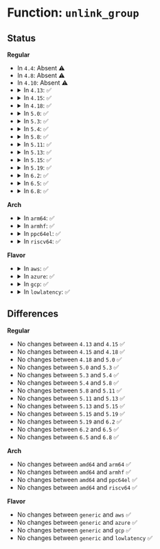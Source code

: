 # Function: <code>unlink_group</code>

## Status
<b>Regular</b>
<ul>
<li>
In <code>4.4</code>: Absent ⚠️
</li>
<li>
In <code>4.8</code>: Absent ⚠️
</li>
<li>
In <code>4.10</code>: Absent ⚠️
</li>
<li>
<details>
<summary>In <code>4.13</code>: ✅</summary>

```c
void unlink_group(struct config_group *group);
```

**Collision:** Unique Static

**Inline:** No

**Transformation:** False

**Instances:**

```
In fs/configfs/dir.c (ffffffff812deff0)
Location: fs/configfs/dir.c:768
Inline: False
Direct callers:
  - fs/configfs/dir.c:configfs_unregister_subsystem
  - fs/configfs/dir.c:configfs_register_subsystem
  - fs/configfs/dir.c:configfs_unregister_group
  - fs/configfs/dir.c:configfs_rmdir
  - fs/configfs/dir.c:configfs_mkdir
  - fs/configfs/dir.c:unlink_group
```
**Symbols:**

```
ffffffff812deff0-ffffffff812df03f: unlink_group (STB_LOCAL)
```
</details>
</li>
<li>
<details>
<summary>In <code>4.15</code>: ✅</summary>

```c
void unlink_group(struct config_group *group);
```

**Collision:** Unique Static

**Inline:** No

**Transformation:** False

**Instances:**

```
In fs/configfs/dir.c (ffffffff81303960)
Location: fs/configfs/dir.c:768
Inline: False
Direct callers:
  - fs/configfs/dir.c:configfs_unregister_subsystem
  - fs/configfs/dir.c:configfs_register_subsystem
  - fs/configfs/dir.c:configfs_unregister_group
  - fs/configfs/dir.c:configfs_rmdir
  - fs/configfs/dir.c:configfs_mkdir
  - fs/configfs/dir.c:unlink_group
```
**Symbols:**

```
ffffffff81303960-ffffffff813039af: unlink_group (STB_LOCAL)
```
</details>
</li>
<li>
<details>
<summary>In <code>4.18</code>: ✅</summary>

```c
void unlink_group(struct config_group *group);
```

**Collision:** Unique Static

**Inline:** No

**Transformation:** False

**Instances:**

```
In fs/configfs/dir.c (ffffffff813316e0)
Location: fs/configfs/dir.c:768
Inline: False
Direct callers:
  - fs/configfs/dir.c:configfs_unregister_subsystem
  - fs/configfs/dir.c:configfs_register_subsystem
  - fs/configfs/dir.c:configfs_unregister_group
  - fs/configfs/dir.c:configfs_rmdir
  - fs/configfs/dir.c:configfs_mkdir
  - fs/configfs/dir.c:unlink_group
```
**Symbols:**

```
ffffffff813316e0-ffffffff8133172e: unlink_group (STB_LOCAL)
```
</details>
</li>
<li>
<details>
<summary>In <code>5.0</code>: ✅</summary>

```c
void unlink_group(struct config_group *group);
```

**Collision:** Unique Static

**Inline:** No

**Transformation:** False

**Instances:**

```
In fs/configfs/dir.c (ffffffff81348ad0)
Location: fs/configfs/dir.c:768
Inline: False
Direct callers:
  - fs/configfs/dir.c:configfs_unregister_subsystem
  - fs/configfs/dir.c:configfs_register_subsystem
  - fs/configfs/dir.c:configfs_unregister_group
  - fs/configfs/dir.c:configfs_rmdir
  - fs/configfs/dir.c:configfs_mkdir
  - fs/configfs/dir.c:unlink_group
```
**Symbols:**

```
ffffffff81348ad0-ffffffff81348b1e: unlink_group (STB_LOCAL)
```
</details>
</li>
<li>
<details>
<summary>In <code>5.3</code>: ✅</summary>

```c
void unlink_group(struct config_group *group);
```

**Collision:** Unique Static

**Inline:** No

**Transformation:** False

**Instances:**

```
In fs/configfs/dir.c (ffffffff81371030)
Location: fs/configfs/dir.c:787
Inline: False
Direct callers:
  - fs/configfs/dir.c:configfs_unregister_subsystem
  - fs/configfs/dir.c:configfs_register_subsystem
  - fs/configfs/dir.c:configfs_unregister_group
  - fs/configfs/dir.c:configfs_register_group
  - fs/configfs/dir.c:configfs_rmdir
  - fs/configfs/dir.c:configfs_mkdir
  - fs/configfs/dir.c:unlink_group
```
**Symbols:**

```
ffffffff81371030-ffffffff8137107f: unlink_group (STB_LOCAL)
```
</details>
</li>
<li>
<details>
<summary>In <code>5.4</code>: ✅</summary>

```c
void unlink_group(struct config_group *group);
```

**Collision:** Unique Static

**Inline:** No

**Transformation:** False

**Instances:**

```
In fs/configfs/dir.c (ffffffff813894b0)
Location: fs/configfs/dir.c:782
Inline: False
Direct callers:
  - fs/configfs/dir.c:configfs_unregister_subsystem
  - fs/configfs/dir.c:configfs_register_subsystem
  - fs/configfs/dir.c:configfs_unregister_group
  - fs/configfs/dir.c:configfs_register_group
  - fs/configfs/dir.c:configfs_rmdir
  - fs/configfs/dir.c:configfs_mkdir
  - fs/configfs/dir.c:unlink_group
```
**Symbols:**

```
ffffffff813894b0-ffffffff813894ff: unlink_group (STB_LOCAL)
```
</details>
</li>
<li>
<details>
<summary>In <code>5.8</code>: ✅</summary>

```c
void unlink_group(struct config_group *group);
```

**Collision:** Unique Static

**Inline:** No

**Transformation:** False

**Instances:**

```
In fs/configfs/dir.c (ffffffff813d4440)
Location: fs/configfs/dir.c:782
Inline: False
Direct callers:
  - fs/configfs/dir.c:configfs_unregister_subsystem
  - fs/configfs/dir.c:configfs_register_subsystem
  - fs/configfs/dir.c:configfs_unregister_group
  - fs/configfs/dir.c:configfs_register_group
  - fs/configfs/dir.c:configfs_rmdir
  - fs/configfs/dir.c:configfs_mkdir
  - fs/configfs/dir.c:unlink_group
```
**Symbols:**

```
ffffffff813d4440-ffffffff813d44d3: unlink_group (STB_LOCAL)
```
</details>
</li>
<li>
<details>
<summary>In <code>5.11</code>: ✅</summary>

```c
void unlink_group(struct config_group *group);
```

**Collision:** Unique Static

**Inline:** No

**Transformation:** False

**Instances:**

```
In fs/configfs/dir.c (ffffffff813e6160)
Location: fs/configfs/dir.c:783
Inline: False
Direct callers:
  - fs/configfs/dir.c:configfs_unregister_subsystem
  - fs/configfs/dir.c:configfs_register_subsystem
  - fs/configfs/dir.c:configfs_unregister_group
  - fs/configfs/dir.c:configfs_register_group
  - fs/configfs/dir.c:configfs_rmdir
  - fs/configfs/dir.c:configfs_mkdir
  - fs/configfs/dir.c:unlink_group
```
**Symbols:**

```
ffffffff813e6160-ffffffff813e61f3: unlink_group (STB_LOCAL)
```
</details>
</li>
<li>
<details>
<summary>In <code>5.13</code>: ✅</summary>

```c
void unlink_group(struct config_group *group);
```

**Collision:** Unique Static

**Inline:** No

**Transformation:** False

**Instances:**

```
In fs/configfs/dir.c (ffffffff813ecd60)
Location: fs/configfs/dir.c:781
Inline: False
Direct callers:
  - fs/configfs/dir.c:configfs_unregister_subsystem
  - fs/configfs/dir.c:configfs_register_subsystem
  - fs/configfs/dir.c:configfs_unregister_group
  - fs/configfs/dir.c:configfs_register_group
  - fs/configfs/dir.c:configfs_rmdir
  - fs/configfs/dir.c:configfs_mkdir
  - fs/configfs/dir.c:unlink_group
```
**Symbols:**

```
ffffffff813ecd60-ffffffff813ecdf3: unlink_group (STB_LOCAL)
```
</details>
</li>
<li>
<details>
<summary>In <code>5.15</code>: ✅</summary>

```c
void unlink_group(struct config_group *group);
```

**Collision:** Unique Static

**Inline:** No

**Transformation:** False

**Instances:**

```
In fs/configfs/dir.c (ffffffff8143ec60)
Location: fs/configfs/dir.c:764
Inline: False
Direct callers:
  - fs/configfs/dir.c:configfs_unregister_subsystem
  - fs/configfs/dir.c:configfs_register_subsystem
  - fs/configfs/dir.c:configfs_unregister_group
  - fs/configfs/dir.c:configfs_register_group
  - fs/configfs/dir.c:configfs_rmdir
  - fs/configfs/dir.c:configfs_mkdir
  - fs/configfs/dir.c:unlink_group
```
**Symbols:**

```
ffffffff8143ec60-ffffffff8143ecf3: unlink_group (STB_LOCAL)
```
</details>
</li>
<li>
<details>
<summary>In <code>5.19</code>: ✅</summary>

```c
void unlink_group(struct config_group *group);
```

**Collision:** Unique Static

**Inline:** No

**Transformation:** False

**Instances:**

```
In fs/configfs/dir.c (ffffffff814bad90)
Location: fs/configfs/dir.c:764
Inline: False
Direct callers:
  - fs/configfs/dir.c:configfs_unregister_subsystem
  - fs/configfs/dir.c:configfs_register_subsystem
  - fs/configfs/dir.c:configfs_unregister_group
  - fs/configfs/dir.c:configfs_register_group
  - fs/configfs/dir.c:configfs_rmdir
  - fs/configfs/dir.c:configfs_mkdir
  - fs/configfs/dir.c:unlink_group
```
**Symbols:**

```
ffffffff814bad90-ffffffff814bae2f: unlink_group (STB_LOCAL)
```
</details>
</li>
<li>
<details>
<summary>In <code>6.2</code>: ✅</summary>

```c
void unlink_group(struct config_group *group);
```

**Collision:** Unique Static

**Inline:** No

**Transformation:** False

**Instances:**

```
In fs/configfs/dir.c (ffffffff815526a0)
Location: fs/configfs/dir.c:766
Inline: False
Direct callers:
  - fs/configfs/dir.c:configfs_unregister_subsystem
  - fs/configfs/dir.c:configfs_register_subsystem
  - fs/configfs/dir.c:configfs_unregister_group
  - fs/configfs/dir.c:configfs_register_group
  - fs/configfs/dir.c:configfs_rmdir
  - fs/configfs/dir.c:configfs_mkdir
  - fs/configfs/dir.c:unlink_group
```
**Symbols:**

```
ffffffff815526a0-ffffffff8155273f: unlink_group (STB_LOCAL)
```
</details>
</li>
<li>
<details>
<summary>In <code>6.5</code>: ✅</summary>

```c
void unlink_group(struct config_group *group);
```

**Collision:** Unique Static

**Inline:** No

**Transformation:** False

**Instances:**

```
In fs/configfs/dir.c (ffffffff8158a400)
Location: fs/configfs/dir.c:766
Inline: False
Direct callers:
  - fs/configfs/dir.c:configfs_unregister_subsystem
  - fs/configfs/dir.c:configfs_register_subsystem
  - fs/configfs/dir.c:configfs_unregister_group
  - fs/configfs/dir.c:configfs_register_group
  - fs/configfs/dir.c:configfs_rmdir
  - fs/configfs/dir.c:configfs_mkdir
  - fs/configfs/dir.c:unlink_group
```
**Symbols:**

```
ffffffff8158a400-ffffffff8158a49f: unlink_group (STB_LOCAL)
```
</details>
</li>
<li>
<details>
<summary>In <code>6.8</code>: ✅</summary>

```c
void unlink_group(struct config_group *group);
```

**Collision:** Unique Static

**Inline:** No

**Transformation:** False

**Instances:**

```
In fs/configfs/dir.c (ffffffff815c30d0)
Location: fs/configfs/dir.c:766
Inline: False
Direct callers:
  - fs/configfs/dir.c:configfs_unregister_subsystem
  - fs/configfs/dir.c:configfs_register_subsystem
  - fs/configfs/dir.c:configfs_unregister_group
  - fs/configfs/dir.c:configfs_register_group
  - fs/configfs/dir.c:configfs_rmdir
  - fs/configfs/dir.c:configfs_mkdir
  - fs/configfs/dir.c:unlink_group
```
**Symbols:**

```
ffffffff815c30d0-ffffffff815c316f: unlink_group (STB_LOCAL)
```
</details>
</li>
</ul>
<b>Arch</b>
<ul>
<li>
<details>
<summary>In <code>arm64</code>: ✅</summary>

```c
void unlink_group(struct config_group *group);
```

**Collision:** Unique Static

**Inline:** No

**Transformation:** False

**Instances:**

```
In fs/configfs/dir.c (ffff800010459b08)
Location: fs/configfs/dir.c:782
Inline: False
Direct callers:
  - fs/configfs/dir.c:configfs_unregister_subsystem
  - fs/configfs/dir.c:configfs_register_subsystem
  - fs/configfs/dir.c:configfs_unregister_group
  - fs/configfs/dir.c:configfs_register_group
  - fs/configfs/dir.c:configfs_rmdir
  - fs/configfs/dir.c:configfs_mkdir
  - fs/configfs/dir.c:unlink_group
```
**Symbols:**

```
ffff800010459b08-ffff800010459b6c: unlink_group (STB_LOCAL)
```
</details>
</li>
<li>
<details>
<summary>In <code>armhf</code>: ✅</summary>

```c
void unlink_group(struct config_group *group);
```

**Collision:** Unique Static

**Inline:** No

**Transformation:** False

**Instances:**

```
In fs/configfs/dir.c (c061b988)
Location: fs/configfs/dir.c:782
Inline: False
Direct callers:
  - fs/configfs/dir.c:configfs_unregister_subsystem
  - fs/configfs/dir.c:configfs_register_subsystem
  - fs/configfs/dir.c:configfs_unregister_group
  - fs/configfs/dir.c:configfs_register_group
  - fs/configfs/dir.c:configfs_rmdir
  - fs/configfs/dir.c:configfs_mkdir
  - fs/configfs/dir.c:unlink_group
```
**Symbols:**

```
c061b988-c061b9e0: unlink_group (STB_LOCAL)
```
</details>
</li>
<li>
<details>
<summary>In <code>ppc64el</code>: ✅</summary>

```c
void unlink_group(struct config_group *group);
```

**Collision:** Unique Static

**Inline:** No

**Transformation:** False

**Instances:**

```
In fs/configfs/dir.c (c000000000574ea0)
Location: fs/configfs/dir.c:782
Inline: False
Direct callers:
  - fs/configfs/dir.c:configfs_unregister_subsystem
  - fs/configfs/dir.c:configfs_register_subsystem
  - fs/configfs/dir.c:configfs_unregister_group
  - fs/configfs/dir.c:configfs_register_group
  - fs/configfs/dir.c:configfs_rmdir
  - fs/configfs/dir.c:configfs_mkdir
  - fs/configfs/dir.c:unlink_group
```
**Symbols:**

```
c000000000574ea0-c000000000574f20: unlink_group (STB_LOCAL)
```
</details>
</li>
<li>
<details>
<summary>In <code>riscv64</code>: ✅</summary>

```c
void unlink_group(struct config_group *group);
```

**Collision:** Unique Static

**Inline:** No

**Transformation:** False

**Instances:**

```
In fs/configfs/dir.c (ffffffe0002ea7b6)
Location: fs/configfs/dir.c:782
Inline: False
Direct callers:
  - fs/configfs/dir.c:configfs_unregister_subsystem
  - fs/configfs/dir.c:configfs_register_subsystem
  - fs/configfs/dir.c:configfs_unregister_group
  - fs/configfs/dir.c:configfs_register_group
  - fs/configfs/dir.c:configfs_rmdir
  - fs/configfs/dir.c:configfs_mkdir
  - fs/configfs/dir.c:unlink_group
```
**Symbols:**

```
ffffffe0002ea7b6-ffffffe0002ea810: unlink_group (STB_LOCAL)
```
</details>
</li>
</ul>
<b>Flavor</b>
<ul>
<li>
<details>
<summary>In <code>aws</code>: ✅</summary>

```c
void unlink_group(struct config_group *group);
```

**Collision:** Unique Static

**Inline:** No

**Transformation:** False

**Instances:**

```
In fs/configfs/dir.c (ffffffff81381a90)
Location: fs/configfs/dir.c:782
Inline: False
Direct callers:
  - fs/configfs/dir.c:configfs_unregister_subsystem
  - fs/configfs/dir.c:configfs_register_subsystem
  - fs/configfs/dir.c:configfs_unregister_group
  - fs/configfs/dir.c:configfs_register_group
  - fs/configfs/dir.c:configfs_rmdir
  - fs/configfs/dir.c:configfs_mkdir
  - fs/configfs/dir.c:unlink_group
```
**Symbols:**

```
ffffffff81381a90-ffffffff81381adf: unlink_group (STB_LOCAL)
```
</details>
</li>
<li>
<details>
<summary>In <code>azure</code>: ✅</summary>

```c
void unlink_group(struct config_group *group);
```

**Collision:** Unique Static

**Inline:** No

**Transformation:** False

**Instances:**

```
In fs/configfs/dir.c (ffffffff81372520)
Location: fs/configfs/dir.c:782
Inline: False
Direct callers:
  - fs/configfs/dir.c:configfs_unregister_subsystem
  - fs/configfs/dir.c:configfs_register_subsystem
  - fs/configfs/dir.c:configfs_unregister_group
  - fs/configfs/dir.c:configfs_register_group
  - fs/configfs/dir.c:configfs_rmdir
  - fs/configfs/dir.c:configfs_mkdir
  - fs/configfs/dir.c:unlink_group
```
**Symbols:**

```
ffffffff81372520-ffffffff8137256f: unlink_group (STB_LOCAL)
```
</details>
</li>
<li>
<details>
<summary>In <code>gcp</code>: ✅</summary>

```c
void unlink_group(struct config_group *group);
```

**Collision:** Unique Static

**Inline:** No

**Transformation:** False

**Instances:**

```
In fs/configfs/dir.c (ffffffff8137f560)
Location: fs/configfs/dir.c:782
Inline: False
Direct callers:
  - fs/configfs/dir.c:configfs_unregister_subsystem
  - fs/configfs/dir.c:configfs_register_subsystem
  - fs/configfs/dir.c:configfs_unregister_group
  - fs/configfs/dir.c:configfs_register_group
  - fs/configfs/dir.c:configfs_rmdir
  - fs/configfs/dir.c:configfs_mkdir
  - fs/configfs/dir.c:unlink_group
```
**Symbols:**

```
ffffffff8137f560-ffffffff8137f5af: unlink_group (STB_LOCAL)
```
</details>
</li>
<li>
<details>
<summary>In <code>lowlatency</code>: ✅</summary>

```c
void unlink_group(struct config_group *group);
```

**Collision:** Unique Static

**Inline:** No

**Transformation:** False

**Instances:**

```
In fs/configfs/dir.c (ffffffff81393250)
Location: fs/configfs/dir.c:782
Inline: False
Direct callers:
  - fs/configfs/dir.c:configfs_unregister_subsystem
  - fs/configfs/dir.c:configfs_register_subsystem
  - fs/configfs/dir.c:configfs_unregister_group
  - fs/configfs/dir.c:configfs_register_group
  - fs/configfs/dir.c:configfs_rmdir
  - fs/configfs/dir.c:configfs_mkdir
  - fs/configfs/dir.c:unlink_group
```
**Symbols:**

```
ffffffff81393250-ffffffff8139329f: unlink_group (STB_LOCAL)
```
</details>
</li>
</ul>

## Differences
<b>Regular</b>
<ul>
<li>
No changes between <code>4.13</code> and <code>4.15</code> ✅
</li>
<li>
No changes between <code>4.15</code> and <code>4.18</code> ✅
</li>
<li>
No changes between <code>4.18</code> and <code>5.0</code> ✅
</li>
<li>
No changes between <code>5.0</code> and <code>5.3</code> ✅
</li>
<li>
No changes between <code>5.3</code> and <code>5.4</code> ✅
</li>
<li>
No changes between <code>5.4</code> and <code>5.8</code> ✅
</li>
<li>
No changes between <code>5.8</code> and <code>5.11</code> ✅
</li>
<li>
No changes between <code>5.11</code> and <code>5.13</code> ✅
</li>
<li>
No changes between <code>5.13</code> and <code>5.15</code> ✅
</li>
<li>
No changes between <code>5.15</code> and <code>5.19</code> ✅
</li>
<li>
No changes between <code>5.19</code> and <code>6.2</code> ✅
</li>
<li>
No changes between <code>6.2</code> and <code>6.5</code> ✅
</li>
<li>
No changes between <code>6.5</code> and <code>6.8</code> ✅
</li>
</ul>
<b>Arch</b>
<ul>
<li>
No changes between <code>amd64</code> and <code>arm64</code> ✅
</li>
<li>
No changes between <code>amd64</code> and <code>armhf</code> ✅
</li>
<li>
No changes between <code>amd64</code> and <code>ppc64el</code> ✅
</li>
<li>
No changes between <code>amd64</code> and <code>riscv64</code> ✅
</li>
</ul>
<b>Flavor</b>
<ul>
<li>
No changes between <code>generic</code> and <code>aws</code> ✅
</li>
<li>
No changes between <code>generic</code> and <code>azure</code> ✅
</li>
<li>
No changes between <code>generic</code> and <code>gcp</code> ✅
</li>
<li>
No changes between <code>generic</code> and <code>lowlatency</code> ✅
</li>
</ul>
